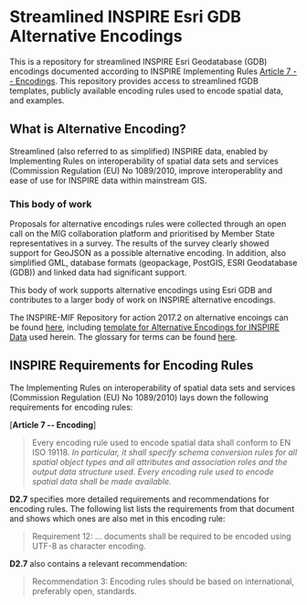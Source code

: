# Streamlined INSPIRE Esri GDB Alternative Encodings
This is a repository for streamlined INSPIRE Esri Geodatabase (GDB) encodings documented according to INSPIRE Implementing Rules [Article 7 -- Encodings](#inspire-requirements-for-encoding-rules). This repository provides access to streamlined fGDB templates, publicly available encoding rules used to encode spatial data, and examples.

## What is Alternative Encoding?
Streamlined (also referred to as simplified) INSPIRE data, enabled by Implementing Rules on interoperability of spatial data sets and services (Commission Regulation (EU) No 1089/2010, improve interoperablity and ease of use for INSPIRE data within mainstream GIS.

### This body of work
Proposals for alternative encodings rules were collected through an open call on the MIG collaboration platform and prioritised by Member State representatives in a survey. The results of the survey clearly showed support for GeoJSON as a possible alternative encoding. In addition, also simplified GML, database formats (geopackage, PostGIS, ESRI Geodatabase (GDB)) and linked data had significant support.

This body of work supports alternative encodings using Esri GDB and contributes to a larger body of work on INSPIRE alternative encodings.

The INSPIRE-MIF Repository for action 2017.2 on alternative encoings can be found [here](https://github.com/INSPIRE-MIF/2017.2), including [template for Alternative Encodings for INSPIRE Data](https://github.com/INSPIRE-MIF/2017.2/blob/master/template/template.md) used herein. The glossary for terms can be found [here](https://github.com/INSPIRE-MIF/2017.2/blob/master/glossary.md).

## INSPIRE Requirements for Encoding Rules
The Implementing Rules on interoperability of spatial data sets and services (Commission Regulation (EU) No 1089/2010) lays down the following requirements for encoding rules:

[**Article 7 -- Encoding**]
> Every encoding rule used to encode spatial data shall conform to EN ISO 19118. *In particular, it shall specify schema conversion rules for all spatial object types and all attributes and association roles and the output data structure used.
> Every encoding rule used to encode spatial data shall be made available.*

**D2.7** specifies more detailed requirements and recommendations for encoding rules. The following list lists the requirements from that document and shows which ones are also met in this encoding rule:
> Requirement 12: ... documents shall be required to be encoded using UTF-8 as character encoding.

**D2.7** also contains a relevant recommendation:
> Recommendation 3: Encoding rules should be based on international, preferably open, standards.
